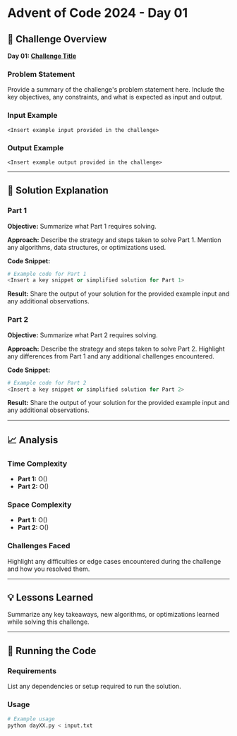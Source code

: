# Advent of Code 2024 - Day 01

## 🎯 Challenge Overview

**Day 01: [Challenge Title](https://adventofcode.com/2024/day/1)**

### Problem Statement
Provide a summary of the challenge's problem statement here. Include the key objectives, any constraints, and what is expected as input and output.

### Input Example
```plaintext
<Insert example input provided in the challenge>
```

### Output Example
```plaintext
<Insert example output provided in the challenge>
```

---

## 🧠 Solution Explanation

### Part 1
**Objective:** Summarize what Part 1 requires solving.

**Approach:** Describe the strategy and steps taken to solve Part 1. Mention any algorithms, data structures, or optimizations used.

**Code Snippet:**
```python
# Example code for Part 1
<Insert a key snippet or simplified solution for Part 1>
```

**Result:** Share the output of your solution for the provided example input and any additional observations.

### Part 2
**Objective:** Summarize what Part 2 requires solving.

**Approach:** Describe the strategy and steps taken to solve Part 2. Highlight any differences from Part 1 and any additional challenges encountered.

**Code Snippet:**
```python
# Example code for Part 2
<Insert a key snippet or simplified solution for Part 2>
```

**Result:** Share the output of your solution for the provided example input and any additional observations.

---

## 📈 Analysis

### Time Complexity
- **Part 1:** O(<insert complexity>)
- **Part 2:** O(<insert complexity>)

### Space Complexity
- **Part 1:** O(<insert complexity>)
- **Part 2:** O(<insert complexity>)

### Challenges Faced
Highlight any difficulties or edge cases encountered during the challenge and how you resolved them.

---

## 💡 Lessons Learned
Summarize any key takeaways, new algorithms, or optimizations learned while solving this challenge.

---

## 🚀 Running the Code

### Requirements
List any dependencies or setup required to run the solution.

### Usage
```bash
# Example usage
python dayXX.py < input.txt
